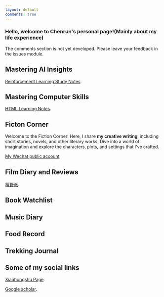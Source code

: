 ```yaml
---
layout: default
comments: true
---
```


<!-- ![Header Image](/assets/img/self1.jpg){: .full-width} -->
### Hello, welcome to Chenrun's personal page!(Mainly about my life experience)

The comments section is not yet developed. Please leave your feedback in the issues module.

## Mastering AI Insights
[Reinforcement Learning Study Notes](./note/RL.md).

## Mastering Computer Skills
[HTML Learning Notes](./note/html.md).

## Ficton Corner

Welcome to the Fiction Corner! Here, I share **my creative writing**, including short stories, novels, and other literary works. Dive into a world of imagination and explore the characters, plots, and settings that I've crafted. 

[My Wechat public account](https://mp.weixin.qq.com/s?__biz=Mzk1NzQwMzU4Nw==&mid=2247483700&idx=1&sn=942434064e83baa2ff2f2592fcc8c024)

## Film Diary and Reviews
[粗野派](./note/粗野派.md).

## Book Watchlist

## Music Diary

## Food Record

## Trekking Journal


## Some of my social links
<!-- [Link to another page](./another-page.html). -->
[Xiaohongshu Page](https://www.xiaohongshu.com/user/profile/6104a7de0000000001002868).

[Google scholar](https://scholar.google.com/citations?hl=en&user=bTBkHegAAAAJ).


